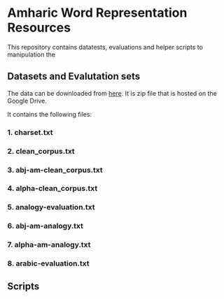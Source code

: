 # Amharic Word Representation Resources

This repository contains datatests, evaluations and helper scripts to manipulation the 

## Datasets and Evalutation sets
The data can be downloaded from [here](https://drive.google.com/file/d/1FTtDbWG5fmpsiAWS7w2lBm77-5jKWljH/view?usp=sharing). It is zip file that is hosted on the Google Drive. 

It contains the following files:

### 1. charset.txt 
### 2. clean_corpus.txt
### 3. abj-am-clean_corpus.txt
### 4. alpha-clean_corpus.txt
### 5. analogy-evaluation.txt
### 6. abj-am-analogy.txt
### 7. alpha-am-analogy.txt
### 8. arabic-evaluation.txt

## Scripts

